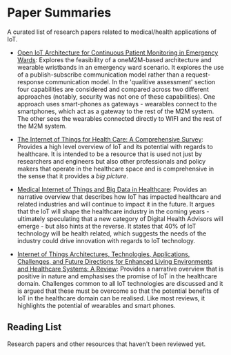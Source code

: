 # Paper Summaries

A curated list of research papers related to medical/health applications of IoT.

- [Open IoT Architecture for Continuous Patient Monitoring in Emergency Wards](https://www.mdpi.com/2079-9292/8/10/1074): Explores the feasibility of a oneM2M-based architecture and wearable wristbands in an emergency ward scenario. It explores the use of a publish-subscribe communication model rather than a request-response communication model. In the 'qualitive assessment' section four capabilities are considered and compared across two different approaches (notably, security was not one of these capabilities). One approach uses smart-phones as gateways - wearables connect to the smartphones, which act as a gateway to the rest of the M2M system. The other sees the wearables connected directly to WIFI and the rest of the M2M system.

- [The Internet of Things for Health Care: A Comprehensive Survey](https://ieeexplore.ieee.org/abstract/document/7113786): Provides a high level overview of IoT and its potential with regards to healthcare. It is intended to be a resource that is used not just by researchers and engineers but also other professionals and policy makers that operate in the healthcare space and is comprehensive in the sense that it provides a *big picture*.

- [Medical Internet of Things and Big Data in Healthcare](https://e-hir.org/journal/view.php?id=10.4258/hir.2016.22.3.156): Provides an narrative overview that describes how IoT has impacted healthcare and related industries and will continue to impact it in the future. It argues that the IoT will shape the healthcare industry in the coming years - ultimately speculating that a new category of Digital Health Advisors will emerge - but also hints at the reverse. It states that 40% of IoT technology will be health related, which suggests the needs of the industry could drive innovation with regards to IoT technology.

- [Internet of Things Architectures, Technologies, Applications, Challenges, and Future Directions for Enhanced Living Environments and Healthcare Systems: A Review](https://www.mdpi.com/2079-9292/8/10/1081): Provides a narrative overview that is positive in nature and emphasises the promise of IoT in the healthcare domain. Challenges common to all IoT technologies are discussed and it is argued that these must be overcome so that the potential benefits of IoT in the healthcare domain can be realised. Like most reviews, it highlights the potential of wearables and smart phones.

## Reading List

Research papers and other resources that haven't been reviewed yet.


